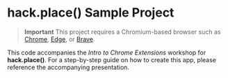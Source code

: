 # hack.place() Sample Project

> **Important**
> This project requires a Chromium-based browser such as [Chrome](https://www.google.com/chrome/), [Edge](https://www.microsoft.com/en-us/edge), or [Brave](https://brave.com/download/).

This code accompanies the _Intro to Chrome Extensions_ workshop for **hack.place()**. For a step-by-step guide on how to create this app, please reference the accompanying presentation.

